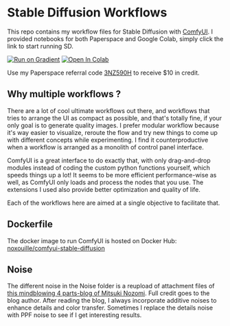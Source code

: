 # Stable Diffusion Workflows

This repo contains my workflow files for Stable Diffusion with [ComfyUI](https://github.com/comfyanonymous/ComfyUI).
I provided notebooks for both Paperspace and Google Colab, simply click the link to start running SD.

[![Run on Gradient](https://assets.paperspace.io/img/gradient-badge.svg)](https://console.paperspace.com/github/noxouille/stable-diffusion-workflows?container=noxouille/comfyui-stable-diffusion:latest)
[![Open In Colab](https://colab.research.google.com/assets/colab-badge.svg)](https://colab.research.google.com/github/noxouille/stable-diffusion-workflows/blob/main/notebooks/custom_comfyui_colab.ipynb)

Use my Paperspace referral code [3NZ590H](https://console.paperspace.com/signup?R=3NZ590H) to receive $10 in credit.

## Why multiple workflows ?

There are a lot of cool ultimate workflows out there, and workflows that tries to arrange the UI as compact as possible, and that's totally fine, if your only goal is to generate quality images.
I prefer modular workflow because it's way easier to visualize, reroute the flow and try new things to come up with different concepts while experimenting.
I find it counterproductive when a workflow is arranged as a monolith of control panel interface.

ComfyUI is a great interface to do exactly that, with only drag-and-drop modules instead of coding the custom python functions yourself, which speeds things up a lot!
It seems to be more efficient performance-wise as well, as ComfyUI only loads and process the nodes that you use.
The extensions I used also provide better optimization and quality of life.

Each of the workflows here are aimed at a single objective to facilitate that.

## Dockerfile

The docker image to run ComfyUI is hosted on Docker Hub: [noxouille/comfyui-stable-diffusion](https://hub.docker.com/r/noxouille/comfyui-stable-diffusion)

## Noise

The different noise in the Noise folder is a reupload of attachment files of [this mindblowing 4 parts-blog of Mitsuki Nozomi](https://note.com/mitsukinozomi/n/n3b9fb82f2ed6).
Full credit goes to the blog author.
After reading the blog, I always incorporate additive noises to enhance details and color transfer.
Sometimes I replace the details noise with PPF noise to see if I get interesting results.
